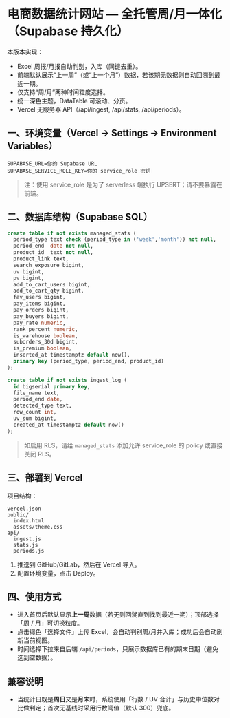 
# 电商数据统计网站 — 全托管周/月一体化（Supabase 持久化）

本版本实现：
- Excel 周报/⽉报自动判别，入库（同键去重）。
- 前端默认展示“上一周”（或“上一个月”）数据，若该期无数据则自动回溯到最近一期。
- 仅支持“周/⽉”两种时间粒度选择。
- 统一深色主题，DataTable 可滚动、分页。
- Vercel 无服务器 API（/api/ingest, /api/stats, /api/periods）。

## 一、环境变量（Vercel → Settings → Environment Variables）
```
SUPABASE_URL=你的 Supabase URL
SUPABASE_SERVICE_ROLE_KEY=你的 service_role 密钥
```
> 注：使用 service_role 是为了 serverless 端执行 UPSERT；请不要暴露在前端。

## 二、数据库结构（Supabase SQL）
```sql
create table if not exists managed_stats (
  period_type text check (period_type in ('week','month')) not null,
  period_end  date not null,
  product_id  text not null,
  product_link text,
  search_exposure bigint,
  uv bigint,
  pv bigint,
  add_to_cart_users bigint,
  add_to_cart_qty bigint,
  fav_users bigint,
  pay_items bigint,
  pay_orders bigint,
  pay_buyers bigint,
  pay_rate numeric,
  rank_percent numeric,
  is_warehouse boolean,
  suborders_30d bigint,
  is_premium boolean,
  inserted_at timestamptz default now(),
  primary key (period_type, period_end, product_id)
);

create table if not exists ingest_log (
  id bigserial primary key,
  file_name text,
  period_end date,
  detected_type text,
  row_count int,
  uv_sum bigint,
  created_at timestamptz default now()
);
```

> 如启用 RLS，请给 `managed_stats` 添加允许 service_role 的 policy 或直接关闭 RLS。

## 三、部署到 Vercel
项目结构：
```
vercel.json
public/
  index.html
  assets/theme.css
api/
  ingest.js
  stats.js
  periods.js
```

1. 推送到 GitHub/GitLab，然后在 Vercel 导入。
2. 配置环境变量，点击 Deploy。

## 四、使用方式
- 进入首页后默认显示**上一周**数据（若无则回溯直到找到最近一期）；顶部选择「周 / 月」可切换粒度。
- 点击绿色「选择文件」上传 Excel，会自动判别周/月并入库；成功后会自动刷新当前视图。
- 时间选择下拉来自后端 `/api/periods`，只展示数据库已有的期末日期（避免选到空数据）。

## 兼容说明
- 当统计日既是**周日**又是**月末**时，系统使用「行数 / UV 合计」与历史中位数对比做判定；首次无基线时采用行数阈值（默认 300）兜底。
